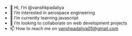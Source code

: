 - 👋 Hi, I’m @vanshkpadaliya
- 👀 I’m interested in aerospace engineering
- 🌱 I’m currently learning javascript 
- 💞️ I’m looking to collaborate on web development projects
- 📫 How to reach me on vanshpadaliya05@gmail.com
